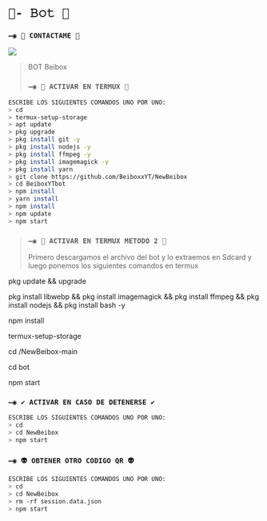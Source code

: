 # `🧿- 𝙱𝚘𝚝 🔮`

### `—◉ 👑 CONTACTAME 👑`
<a href="http://wa.me/51910925550" target="blank"><img src="https://img.shields.io/badge/BeiboxZapper-25D366?style=for-the-badge&logo=whatsapp&logoColor=white" /></a>
>  BOT Beibox
>  ### `—◉ 👾 ACTIVAR EN TERMUX 👾`
```bash
ESCRIBE LOS SIGUIENTES COMANDOS UNO POR UNO:
> cd
> termux-setup-storage
> apt update 
> pkg upgrade 
> pkg install git -y
> pkg install nodejs -y
> pkg install ffmpeg -y
> pkg install imagemagick -y
> pkg install yarn
> git clone https://github.com/BeiboxxYT/NewBeibox
> cd BeiboxYTbot
> npm install
> yarn install 
> npm install
> npm update
> npm start
```

>  ### `—◉ 👾 ACTIVAR EN TERMUX METODO 2 👾`
>  Primero descargamos el archivo del bot y lo extraemos en Sdcard y luego ponemos los siguientes comandos en termux

pkg update && upgrade
 
pkg install libwebp && pkg install imagemagick && pkg install ffmpeg && pkg install nodejs && pkg install bash -y
 
npm install
 
termux-setup-storage
 
cd /NewBeibox-main

cd bot

npm start

### `—◉ ✔️ ACTIVAR EN CASO DE DETENERSE ✔️`
```bash
ESCRIBE LOS SIGUIENTES COMANDOS UNO POR UNO:
> cd 
> cd NewBeibox
> npm start
```

### `—◉ 👽 OBTENER OTRO CODIGO QR 👽`
```bash
ESCRIBE LOS SIGUIENTES COMANDOS UNO POR UNO:
> cd 
> cd NewBeibox
> rm -rf session.data.json
> npm start
```
